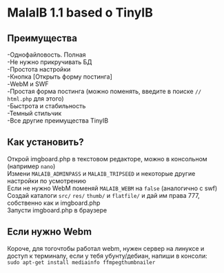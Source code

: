 MalaIB 1.1 based o TinyIB
=================

Преимущества
-------------
-Однофайловость. Полная<br />
-Не нужно прикручивать БД<br />
-Простота настройки<br />
-Кнопка [Открыть форму постинга]<br />
-WebM и SWF<br />
-Простая форма постинга (можно поменять, введите в поиске ``// html.php`` для этого)<br />
-Быстрота и стабильность<br />
-Темный стильчик<br />
-Все другие преимущества TinyIB<br />

Как установить?
-----------------
Открой imgboard.php в текстовом редакторе, можно в консольном (например ``nano``)<br />
Измени ``MALAIB_ADMINPASS`` и ``MALAIB_TRIPSEED`` и некоторые другие настройки по усмотрению<br />
Если не нужно WebM поменяй ``MALAIB_WEBM`` на ``false`` (аналогично с swf)<br />
Создай каталоги ``src/`` ``res/`` ``thumb/`` и ``flatfile/`` и дай им права 777, собственно как и imgboard.php<br />
Запусти imgboard.php в браузере<br />

Если нужно Webm
----------------
Короче, для тогочтобы работал webm, нужен сервер на линуксе и доступ к терминалу, если
у тебя убунту/дебиан, напиши в консоли:<br />
``sudo apt-get install mediainfo ffmpegthumbnailer``
